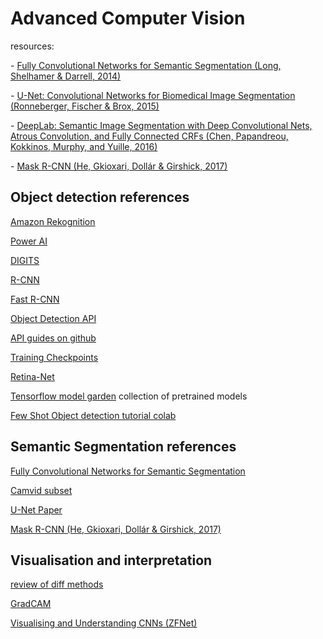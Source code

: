 # Advanced Computer Vision

resources:

-​ [Fully Convolutional Networks for Semantic Segmentation (Long, Shelhamer & Darrell, 2014)](https://people.eecs.berkeley.edu/~shelhamer/data/fcn.pdf)


-​ [U-Net: Convolutional Networks for Biomedical Image Segmentation (Ronneberger, Fischer & Brox, 2015)](https://lmb.informatik.uni-freiburg.de/people/ronneber/u-net/)


-​ [DeepLab: Semantic Image Segmentation with Deep Convolutional Nets, Atrous Convolution, and Fully Connected CRFs
  (Chen, Papandreou, Kokkinos, Murphy, and Yuille, 2016)](http://liangchiehchen.com/projects/DeepLab.html)



-​ [Mask R-CNN (He, Gkioxari, Dollár & Girshick, 2017)](https://arxiv.org/abs/1703.06870)

## Object detection references

[Amazon Rekognition](https://aws.amazon.com/rekognition/?blog-cards.sort-by=item.additionalFields.createdDate&blog-cards.sort-order=desc)

[Power AI](https://cloud.ibm.com/catalog#services)

[DIGITS](https://developer.nvidia.com/digits)

[R-CNN](https://arxiv.org/abs/1311.2524)

[Fast R-CNN](https://arxiv.org/abs/1504.08083)

[Object Detection API](https://github.com/tensorflow/models/tree/master/research/object_detection)

[API guides on github](https://github.com/tensorflow/models/blob/master/research/object_detection/g3doc/tf2.md)

[Training Checkpoints](https://www.tensorflow.org/guide/checkpoint)

[Retina-Net](https://arxiv.org/abs/1708.02002)

[Tensorflow model garden](https://github.com/tensorflow/models) collection of pretrained models


[Few Shot Object detection tutorial colab](https://colab.research.google.com/github/tensorflow/models/blob/master/research/object_detection/colab_tutorials/eager_few_shot_od_training_tf2_colab.ipynb)

## Semantic Segmentation references

[Fully Convolutional Networks for Semantic Segmentation](https://arxiv.org/abs/1411.4038)

[Camvid subset](https://github.com/divamgupta)


[U-Net Paper](https://arxiv.org/abs/1505.04597)


[Mask R-CNN (He, Gkioxari, Dollár & Girshick, 2017)](https://arxiv.org/abs/1703.06870)

## Visualisation and interpretation

[review of diff methods](https://mrsalehi.medium.com/a-review-of-different-interpretation-methods-in-deep-learning-part-1-saliency-map-cam-grad-cam-3a34476bc24d)

[GradCAM](https://arxiv.org/pdf/1610.02391.pdf)

[Visualising and Understanding CNNs (ZFNet)](https://arxiv.org/abs/1311.2901)

